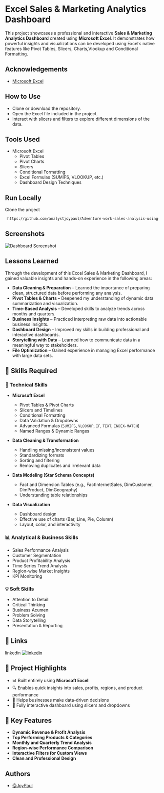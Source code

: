 
#  Excel Sales & Marketing Analytics Dashboard

This project showcases a professional and interactive **Sales & Marketing Analytics Dashboard** created using **Microsoft Excel**. It demonstrates how powerful insights and visualizations can be developed using Excel’s native features like Pivot Tables, Slicers, Charts,Vlookup and Conditional Formatting.




## Acknowledgements

 - [Microsoft Excel](https://excel.cloud.microsoft/en-us/?wdOrigin=MARKETING.FREE.GO-TO-EXCEL)


##  How to Use


  - Clone or download the repository.
  -  Open the Excel file included in the project.
  - Interact with slicers and filters to explore different dimensions of the data.


## Tools Used

- Microsoft Excel
  - Pivot Tables
  - Pivot Charts
  - Slicers
  - Conditional Formatting
  - Excel Formulas (SUMIFS, VLOOKUP, etc.)
  - Dashboard Design Techniques


## Run Locally

Clone the project

```bash
 https://github.com/analystjoypaul/Adventure-work-sales-analysis-using-excel.git
```




## Screenshots

![Dashboard Screenshot](https://github.com/analystjoypaul/Adventure-work-sales-analysis-using-excel/blob/main/Dashboard_page1)



## Lessons Learned

Through the development of this Excel Sales & Marketing Dashboard, I gained valuable insights and hands-on experience in the following areas:

- **Data Cleaning & Preparation** – Learned the importance of preparing clean, structured data before performing any analysis.
- **Pivot Tables & Charts** – Deepened my understanding of dynamic data summarization and visualization.
- **Time-Based Analysis** – Developed skills to analyze trends across months and quarters.
- **Business Insights** – Practiced interpreting raw data into actionable business insights.
- **Dashboard Design** – Improved my skills in building professional and interactive dashboards.
- **Storytelling with Data** – Learned how to communicate data in a meaningful way to stakeholders.
- **File Optimization** – Gained experience in managing Excel performance with large data sets.
## 🧠 Skills Required

### 🔧 Technical Skills
- **Microsoft Excel**
  - Pivot Tables & Pivot Charts
  - Slicers and Timelines
  - Conditional Formatting
  - Data Validation & Dropdowns
  - Advanced Formulas (`SUMIFS`, `VLOOKUP`, `IF`, `TEXT`, `INDEX-MATCH`)
  - Named Ranges & Dynamic Ranges

- **Data Cleaning & Transformation**
  - Handling missing/inconsistent values
  - Standardizing formats
  - Sorting and filtering
  - Removing duplicates and irrelevant data

- **Data Modeling (Star Schema Concepts)**
  - Fact and Dimension Tables (e.g., FactInternetSales, DimCustomer, DimProduct, DimGeography)
  - Understanding table relationships

- **Data Visualization**
  - Dashboard design
  - Effective use of charts (Bar, Line, Pie, Column)
  - Layout, color, and interactivity

### 📊 Analytical & Business Skills
- Sales Performance Analysis
- Customer Segmentation
- Product Profitability Analysis
- Time Series Trend Analysis
- Region-wise Market Insights
- KPI Monitoring

### 💡 Soft Skills
- Attention to Detail
- Critical Thinking
- Business Acumen
- Problem Solving
- Data Storytelling
- Presentation & Reporting
## 🔗 Links
linkedin
[![linkedin](https://img.shields.io/badge/linkedin-0A66C2?style=for-the-badge&logo=linkedin&logoColor=white)](https://www.linkedin.com/in/analyst-joy/)

## 🧾 Project Highlights

- 📊 Built entirely using **Microsoft Excel**
- 🔍 Enables quick insights into sales, profits, regions, and product performance
- 🎯 Helps businesses make data-driven decisions
- 🧠 Fully interactive dashboard using slicers and dropdowns

## 📂 Key Features

- **Dynamic Revenue & Profit Analysis**
- **Top Performing Products & Categories**
- **Monthly and Quarterly Trend Analysis**
- **Region-wise Performance Comparison**
- **Interactive Filters for Custom Views**
- **Clean and Professional Design**
## Authors

- [@JoyPaul](https://github.com/analystjoypaul)

